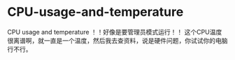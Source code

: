 # CPU-usage-and-temperature
CPU usage and temperature
！！好像是要管理员模式运行！！
这个CPU温度很离谱啊，就一直是一个温度，然后我去查资料，说是硬件问题，你试试你的电脑行不行。
